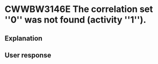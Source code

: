 # CWWBW3146E The correlation set ''0'' was not found (activity ''1'').

## Explanation

## User response